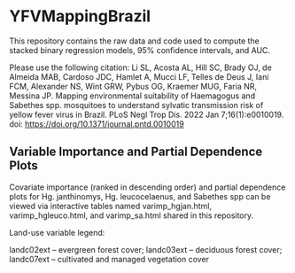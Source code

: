 # YFVMappingBrazil
 
This repository contains the raw data and code used to compute the stacked binary regression models, 95% confidence intervals, and AUC. 

Please use the following citation:
Li SL, Acosta AL, Hill SC, Brady OJ, de Almeida MAB, Cardoso JDC, Hamlet A, Mucci LF, Telles de Deus J, Iani FCM, Alexander NS, Wint GRW, Pybus OG, Kraemer MUG, Faria NR, Messina JP. Mapping environmental suitability of Haemagogus and Sabethes spp. mosquitoes to understand sylvatic transmission risk of yellow fever virus in Brazil. PLoS Negl Trop Dis. 2022 Jan 7;16(1):e0010019. doi: https://doi.org/10.1371/journal.pntd.0010019 

## Variable Importance and Partial Dependence Plots

Covariate importance (ranked in descending order) and partial dependence plots for Hg. janthinomys, Hg. leucocelaenus, and Sabethes spp can be viewed via interactive tables named varimp_hgjan.html, varimp_hgleuco.html, and varimp_sa.html shared in this repository. 

Land-use variable legend: 

landc02ext – evergreen forest cover;
landc03ext – deciduous forest cover;
landc07ext – cultivated and managed vegetation cover


